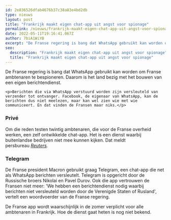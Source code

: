 ```yaml
---
id: 2e836526dfab4676b37c38a83e4bd2db
type: nieuws
layout: post
title: "Frankrijk maakt eigen chat-app uit angst voor spionage"
permalink: /nieuws/frankrijk-maakt-eigen-chat-app-uit-angst-voor-spionage/
date: 2022-05-11T19:16:41.067Z
author: 7biA1WiYB
excerpt: "De Franse regering is bang dat WhatsApp gebruikt kan worden om Franse ambtenaren te bespioneren. Daarom is het land bezig met het bouwen van een eigen berichtendienst.  "
seo:
  description: "Frankrijk maakt eigen chat-app uit angst voor spionage"
  title: "Frankrijk maakt eigen chat-app uit angst voor spionage"
---
```

De Franse regering is bang dat WhatsApp gebruikt kan worden om Franse ambtenaren te bespioneren. Daarom is het land bezig met het bouwen van een eigen berichtendienst.  

    <p>Berichten die via WhatsApp verstuurd worden zijn versleuteld van verzender tot ontvanger. Facebook, de eigenaar van WhatsApp, kan de berichten dus niet meelezen, maar kan wel zien wie met wie communiceert. En dat vinden de Fransen maar niks.</p>
<h3>Privé</h3>
<p>Om die reden testen twintig ambtenaren, die voor de Franse overheid werken, een zelf ontwikkelde chat-app. Het is een dienst waarbij buitenlandse bedrijven niet mee kunnen kijken. Dat meldt persbureau <em><a href="https://www.reuters.com/article/us-france-privacy/france-builds-whatsapp-rival-due-to-surveillance-risk-idUSKBN1HN258" target="_blank">Reuters</a>. </em></p>
<h3>Telegram</h3>
<p>De Franse president Macron gebruikt graag Telegram, een chat-app die net als WhatsApp berichten versleutelt. Telegram is opgericht door de Russische broers Nikolai en Pavel Durov. Ook die app vertrouwen de Fransen niet meer: 'We hebben een berichtendienst nodig waarbij berichten niet versleuteld worden door de Verenigde Staten of Rusland', vertelt een woordvoerder van de Franse regering.</p>
<p>De Franse app wordt waarschijnlijk in de zomer verplicht voor alle ambtenaren in Frankrijk. Hoe de dienst gaat heten is nog niet bekend.</p>  
